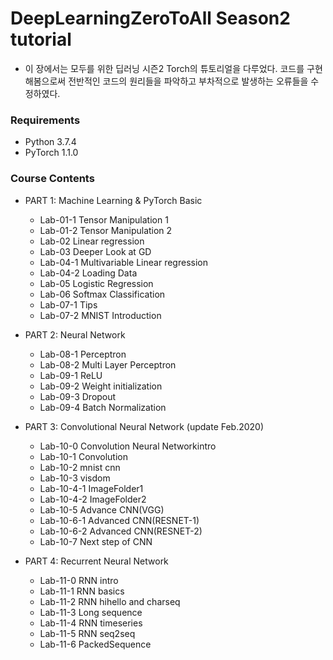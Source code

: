# DeepLearningZeroToAll Season2 tutorial

- 이 장에서는 모두를 위한 딥러닝 시즌2 Torch의 튜토리얼을 다루었다. 코드를 구현해봄으로써 전반적인 코드의 원리들을 파악하고 부차적으로 발생하는 오류들을 수정하였다. 

### Requirements
- Python 3.7.4
- PyTorch 1.1.0

### Course Contents
- PART 1: Machine Learning & PyTorch Basic
  - Lab-01-1 Tensor Manipulation 1
  - Lab-01-2 Tensor Manipulation 2
  - Lab-02 Linear regression
  - Lab-03 Deeper Look at GD
  - Lab-04-1 Multivariable Linear regression
  - Lab-04-2 Loading Data
  - Lab-05 Logistic Regression
  - Lab-06 Softmax Classification
  - Lab-07-1 Tips
  - Lab-07-2 MNIST Introduction
  
- PART 2: Neural Network
  - Lab-08-1 Perceptron
  - Lab-08-2 Multi Layer Perceptron
  - Lab-09-1 ReLU
  - Lab-09-2 Weight initialization
  - Lab-09-3 Dropout
  - Lab-09-4 Batch Normalization

- PART 3: Convolutional Neural Network (update Feb.2020)
  - Lab-10-0 Convolution Neural Networkintro
  - Lab-10-1 Convolution
  - Lab-10-2 mnist cnn
  - Lab-10-3 visdom
  - Lab-10-4-1 ImageFolder1
  - Lab-10-4-2 ImageFolder2
  - Lab-10-5 Advance CNN(VGG)
  - Lab-10-6-1 Advanced CNN(RESNET-1)
  - Lab-10-6-2 Advanced CNN(RESNET-2)
  - Lab-10-7 Next step of CNN

- PART 4: Recurrent Neural Network
  - Lab-11-0 RNN intro
  - Lab-11-1 RNN basics
  - Lab-11-2 RNN hihello and charseq
  - Lab-11-3 Long sequence
  - Lab-11-4 RNN timeseries
  - Lab-11-5 RNN seq2seq
  - Lab-11-6 PackedSequence
